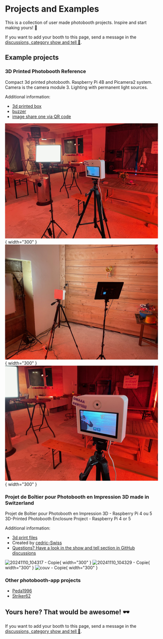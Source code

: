 # Projects and Examples

This is a collection of user made photobooth projects. Inspire and start making yours! 🛫

If you want to add your booth to this page, send a message in the [discussions, category show and tell 📣](https://github.com/photobooth-app/photobooth-app/discussions/categories/show-and-tell).

## Example projects

### 3D Printed Photobooth Reference

Compact 3d printed photobooth. Raspberry Pi 4B and Picamera2 system. Camera is the camera module 3.
Lighting with permanent light sources.

Additional information:

- [3d printed box](./photobox3dprint.md)
- [buzzer](https://github.com/photobooth-app/photobooth-buzzer)
- [image share one via QR code](./setup/configuration/qrshareservice.md)

![reference photobooth](./assets/projects/reference/reference_img2.jpg){ width="300" }
![reference photobooth](./assets/projects/reference/reference_img1.jpg){ width="300" }
![reference photobooth](./assets/projects/reference/reference_img3.jpg){ width="300" }

### Projet de Boîtier pour Photobooth en Impression 3D made in Switzerland

Projet de Boîtier pour Photobooth en Impression 3D - Raspberry Pi 4 ou 5
3D-Printed Photobooth Enclosure Project - Raspberry Pi 4 or 5

Additional information:

- [3d print files](https://makerworld.com/de/models/774344#profileId-710644)
- Created by [cedric-Swiss](https://github.com/cedric-Swiss)
- [Questions? Have a look in the show and tell section in GitHub discussions](https://github.com/photobooth-app/photobooth-app/discussions/369)

![20241110_104317 - Copie](https://github.com/user-attachments/assets/48eae42a-eab4-4fdf-a107-9f85524e6d91){ width="300" }
![20241110_104329 - Copie](https://github.com/user-attachments/assets/21bfef2a-9ff5-4ba2-becb-af5c871f13f3){ width="300" }
![couv - Copie](https://github.com/user-attachments/assets/ecc80ecb-e76c-4334-b8b8-e7a151d2d3c5){ width="300" }

### Other photobooth-app projects

- [Peda1996](https://github.com/photobooth-app/photobooth-app/discussions/145)
- [Striker62](https://github.com/photobooth-app/photobooth-app/discussions/244)

## Yours here? That would be awesome! 🕶️

If you want to add your booth to this page, send a message in the [discussions, category show and tell 📣](https://github.com/photobooth-app/photobooth-app/discussions/categories/show-and-tell).
